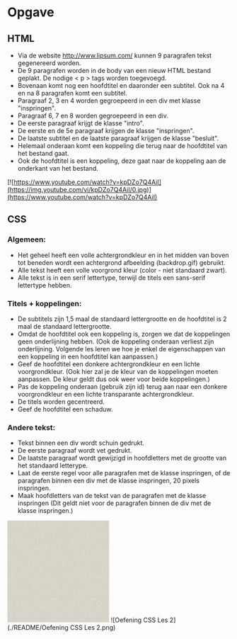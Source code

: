 # Opgave

## HTML

- Via de website http://www.lipsum.com/ kunnen 9 paragrafen tekst gegenereerd worden.
- De 9 paragrafen worden in de body van een nieuw HTML bestand geplakt. De nodige < p > tags worden toegevoegd.
- Bovenaan komt nog een hoofdtitel en daaronder een subtitel. Ook na 4 en na 8 paragrafen komt een subtitel.
- Paragraaf 2, 3 en 4 worden gegroepeerd in een div met klasse "inspringen".
- Paragraaf 6, 7 en 8 worden gegroepeerd in een div.
- De eerste paragraaf krijgt de klasse "intro".
- De eerste en de 5e paragraaf krijgen de klasse "inspringen".
- De laatste subtitel en de laatste paragraaf krijgen de klasse "besluit". 
- Helemaal onderaan komt een koppeling die terug naar de hoofdtitel van het bestand gaat. 
- Ook de hoofdtitel is een koppeling, deze gaat naar de koppeling aan de onderkant van het bestand. 

[![https://www.youtube.com/watch?v=kpDZo7Q4AiI](https://img.youtube.com/vi/kpDZo7Q4AiI/0.jpg)](https://www.youtube.com/watch?v=kpDZo7Q4AiI)

## CSS

### Algemeen:
- Het geheel heeft een volle achtergrondkleur en in het midden van boven tot beneden wordt een achtergrond afbeelding (backdrop.gif) gebruikt. 
- Alle tekst heeft een volle voorgrond kleur (color - niet standaard zwart).  
- Alle tekst is in een serif lettertype, terwijl de titels een sans-serif lettertype hebben. 

### Titels + koppelingen:
- De subtitels zijn 1,5 maal de standaard lettergrootte en de hoofdtitel is 2 maal de standaard lettergrootte. 
- Omdat de hoofdtitel ook een koppeling is, zorgen we dat de koppelingen geen onderlijning hebben. (Ook de koppeling onderaan verliest zijn onderlijning. Volgende les leren we hoe je enkel de eigenschappen van een koppeling in een hoofdtitel kan aanpassen.)
- Geef de hoofdtitel een donkere achtergrondkleur en een lichte voorgrondkleur. (Ook hier zal je de kleur van de koppelingen moeten aanpassen. De kleur geldt dus ook weer voor beide koppelingen.)
- Pas de koppeling onderaan (gebruik zijn id) terug aan naar een donkere voorgrondkleur en een lichte transparante achtergrondkleur. 
- De titels worden gecentreerd.
- Geef de hoofdtitel een schaduw. 

### Andere tekst:
- Tekst binnen een div wordt schuin gedrukt.
- De eerste paragraaf wordt vet gedrukt.
- De laatste paragraaf wordt gewijzigd in hoofdletters met de grootte van het standaard letterype. 
- Laat de eerste regel voor alle paragrafen met de klasse inspringen, of de paragrafen binnen een div met de klasse inspringen, 20 pixels inspringen. 
- Maak hoofdletters van de tekst van de paragrafen met de klasse inspringen (Dit geldt niet voor de paragrafen binnen de div met de klasse inspringen.)

![backdrop](./README/backdrop.gif)
![Oefening CSS Les 2](./README/Oefening CSS Les 2.png)